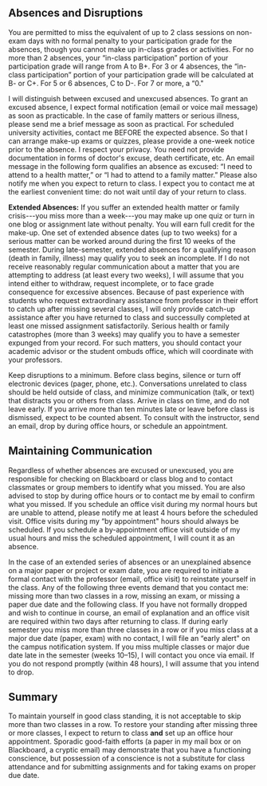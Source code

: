 ﻿## Absences and Disruptions

You are permitted to miss the equivalent of up to 2 class sessions on
non-exam days with no formal penalty to your participation grade for the
absences, though you cannot make up in-class grades or activities. For no more than 2
absences, your “in-class participation” portion of your participation
grade will range from A to B+. For 3 or 4 absences, the “in-class
participation” portion of your participation grade will be calculated at
B- or C+. For 5 or 6 absences, C to D-. For 7 or more, a “0."

I will distinguish between excused and unexcused absences. To grant an
excused absence, I expect formal notification (email or voice mail
message) as soon as practicable. In the case of family matters or
serious illness, please send me a brief message as soon as practical.
For scheduled university activities, contact me BEFORE the expected
absence. So that I can arrange make-up exams or quizzes, please provide
a one-week notice prior to the absence. I respect your privacy. You need
not provide documentation in forms of doctor's excuse, death
certificate, etc. An email message in the following form qualifies an
absence as excused: “I need to attend to a health matter,” or “I
had to attend to a family matter.” Please also notify me when you expect to
return to class. I expect you to contact me at the earliest convenient
time: do not wait until day of your return to class.

**Extended Absences:** If you suffer an extended health matter or family
crisis---you miss more than a week---you may make up one quiz or turn in one
blog or assignment late without penalty. You will earn full credit for the
make-up. One set of extended absence dates (up to two weeks) for a
serious matter can be worked around during the first 10 weeks of the semester.
During late-semester, extended absences for a qualifying reason (death
in family, illness) may qualify you to seek an incomplete. If I do not receive
reasonably regular communication about a matter that you are attempting
to address (at least every two weeks), I will assume that you intend either to
withdraw, request incomplete, or to face grade consequence for excessive absences. 
Because of past experience with students who request extraordinary
assistance from professor in their effort to catch up after missing several
classes, I will only provide catch-up assistance after you have returned to
class and successully completed at least one missed assignment satisfactorily. Serious health or family catastrophes (more than 3 weeks) may qualify you to have a semester expunged from your record. For such matters, you should contact
your academic advisor or the student ombuds office, which will coordinate with your
professors. 

Keep disruptions to a minimum. Before class begins, silence or turn off
electronic devices (pager, phone, etc.). Conversations unrelated to
class should be held outside of class, and minimize communication (talk,
or text) that distracts you or others from class. Arrive in class on
time, and do not leave early. If you arrive more than ten minutes late
or leave before class is dismissed, expect to be counted absent. To
consult with the instructor, send an email, drop by during office hours,
or schedule an appointment.

## Maintaining Communication

Regardless of whether absences are excused or unexcused, you are
responsible for checking on Blackboard or class blog and to contact
classmates or group members to identify what you missed.
You are also advised to stop by during office hours or to
contact me by email to confirm what you missed. If
you schedule an office visit during my normal hours but are unable to
attend, please notify me at least 4 hours before the scheduled visit.
Office visits during my “by appointment" hours should always be
scheduled. If you schedule a by-appointment office visit outside of my
usual hours and miss the scheduled appointment, I will count it as
an absence.

In the case of an extended series of absences or an unexplained
absence on a major paper or project or exam date, you are required to
initiate a formal contact with the professor (email, office visit) to
reinstate yourself in the class. Any of the following three events
demand that you contact me: missing more
than two classes in a row, missing an exam, or missing a paper due date
and the following class. If you have not formally dropped and wish to
continue in course, an email of explanation and an office visit are
required within two days after returning to class. If during early semester
you miss more than three classes in a row or if you miss class
at a major due date (paper, exam) with no contact, I will file an
“early alert" on the campus notification system. If you miss multiple classes
or major due date late in the semester (weeks 10–15), I will contact
you once via email. If you do not respond promptly (within 48 hours), I will
assume that you intend to drop.  

## Summary
To maintain yourself in good class standing, it is not acceptable to
skip more than two classes in a row. To restore your standing
after missing three or more classes, I expect to return to class **and**
set up an office hour appointment. Sporadic good-faith efforts (a paper
in my mail box or on Blackboard, a cryptic email) may demonstrate
that you have a functioning conscience, but possession of a conscience is not
a substitute for class attendance and for submitting assignments and
for taking exams on proper due date.
